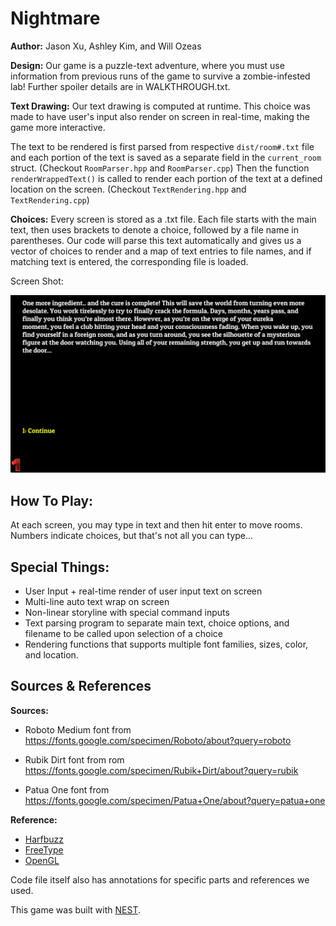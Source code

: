 # Nightmare

**Author:** Jason Xu, Ashley Kim, and Will Ozeas

**Design:** Our game is a puzzle-text adventure, where you must use information 
from previous runs of the game to survive a zombie-infested lab! Further spoiler details are in WALKTHROUGH.txt.

**Text Drawing:** Our text drawing is computed at runtime. This choice was made to have user's input also render on screen in real-time, making the game more interactive.

 The text to be rendered is first parsed from respective `dist/room#.txt` file and each portion of the text is saved as a separate field in the `current_room` struct. (Checkout `RoomParser.hpp` and `RoomParser.cpp`) Then the function `renderWrappedText()` is called to render each portion of the text at a defined location on the screen. (Checkout `TextRendering.hpp` and `TextRendering.cpp`)


**Choices:** Every screen is stored as a .txt file. Each file starts with the main text, then uses brackets to denote a choice, followed by
a file name in parentheses. Our code will parse this text automatically and gives us a vector of choices to render and a map of text entries
to file names, and if matching text is entered, the corresponding file is loaded.

Screen Shot:

![Screen Shot](screenshot.png)

## How To Play: ##

At each screen, you may type in text and then hit enter to move rooms. Numbers indicate choices, but that's not all you can type...

## Special Things: ##
* User Input + real-time render of user input text on screen
* Multi-line auto text wrap on screen
* Non-linear storyline with special command inputs
* Text parsing program to separate main text, choice options, and filename to be called upon selection of a choice
* Rendering functions that supports multiple font families, sizes, color, and location.

## Sources & References ##
**Sources:**
* Roboto Medium font from https://fonts.google.com/specimen/Roboto/about?query=roboto

* Rubik Dirt font from rom https://fonts.google.com/specimen/Rubik+Dirt/about?query=rubik

* Patua One font from https://fonts.google.com/specimen/Patua+One/about?query=patua+one

**Reference:**
* [Harfbuzz](https://github.com/harfbuzz/harfbuzz-tutorial/blob/master/hello-harfbuzz-freetype.c)
* [FreeType](https://freetype.org/freetype2/docs/tutorial/step1.html#section-6)
* [OpenGL](https://learnopengl.com/In-Practice/Text-Rendering)

Code file itself also has annotations for specific parts and references we used.

This game was built with [NEST](NEST.md).

